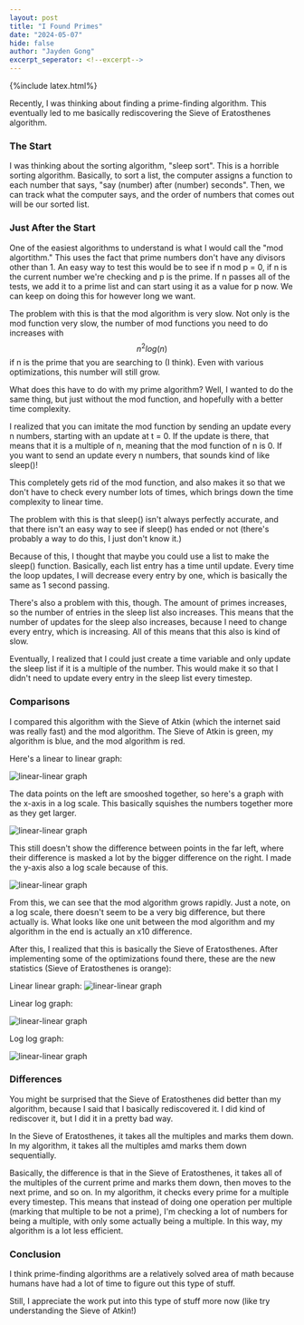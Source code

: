 ```yaml
---
layout: post
title: "I Found Primes"
date: "2024-05-07"
hide: false
author: "Jayden Gong"
excerpt_seperator: <!--excerpt-->
---
```


{%include latex.html%}

Recently, I was thinking about finding a prime-finding algorithm.
This eventually led to me basically rediscovering
the Sieve of Eratosthenes algorithm.

### The Start

I was thinking about the sorting algorithm, "sleep sort".
This is a horrible sorting algorithm.
Basically, to sort a list,
the computer assigns a function to each number that says,
"say (number) after (number) seconds".
Then, we can track what the computer says,
and the order of numbers that comes out will be our sorted list.

### Just After the Start

One of the easiest algorithms to understand is what I would call the "mod algortithm."
This uses the fact that prime numbers don't have any divisors other than 1.
An easy way to test this would be to see if
n mod p = 0,
if n is the current number we're checking and p is the prime.
If n passes all of the tests,
we add it to a prime list
and can start using it as a value for p now.
We can keep on doing this for however long we want.

The problem with this is that the mod algorithm is very slow.
Not only is the mod function very slow,
the number of mod functions you need to do increases with
$$n^2log(n)$$ if n is the prime that you are searching to (I think).
Even with various optimizations,
this number will still grow.

What does this have to do with my prime algorithm?
Well, I wanted to do the same thing,
but just without the mod function,
and hopefully with a better time complexity.

I realized that you can imitate the mod function
by sending an update every n numbers,
starting with an update at t = 0.
If the update is there,
that means that it is a multiple of n,
meaning that the mod function of n is 0.
If you want to send an update every n numbers,
that sounds kind of like sleep()!

This completely gets rid of the mod function,
and also makes it so that we don't have to check
every number lots of times,
which brings down the time complexity to linear time.

The problem with this is that sleep()
isn't always perfectly accurate,
and that there isn't an easy way
to see if sleep() has ended or not
(there's probably a way to do this, I just don't know it.)

Because of this, I thought that maybe you could use a list
to make the sleep() function.
Basically, each list entry has a time until update.
Every time the loop updates,
I will decrease every entry by one,
which is basically the same as 1 second passing.

There's also a problem with this, though.
The amount of primes increases,
so the number of entries in the sleep list also increases.
This means that the number of updates for the sleep also increases,
because I need to change every entry, which is increasing.
All of this means that this also is kind of slow.

Eventually, I realized that I could
just create a time variable and only update the sleep list
if it is a multiple of the number.
This would make it so that I didn't need to update
every entry in the sleep list
every timestep.

### Comparisons

I compared this algorithm with the Sieve of Atkin
(which the internet said was really fast) and the mod algorithm.
The Sieve of Atkin is green,
my algorithm is blue,
and the mod algorithm is red.

Here's a linear to linear graph:

![linear-linear graph](/assets/images/linear_linear_prime_graph.png)

The data points on the left are smooshed together,
so here's a graph with the x-axis in a log scale.
This basically squishes the numbers together more as they get larger.

![linear-linear graph](/assets/images/log_linear_prime_graph.png)

This still doesn't show the difference between points in the far left,
where their difference is masked a lot by the bigger difference on the right.
I made the y-axis also a log scale because of this.

![linear-linear graph](/assets/images/log_log_prime_graph.png)

From this, we can see that the mod algorithm grows rapidly.
Just a note, on a log scale,
there doesn't seem to be a very big difference,
but there actually is.
What looks like one unit
between the mod algorithm and my algorithm
in the end is actually an x10 difference.

After this, I realized that this is basically
the Sieve of Eratosthenes.
After implementing some of the optimizations found there,
these are the new statistics (Sieve of Eratosthenes is orange):

Linear linear graph:
![linear-linear graph](/assets/images/linear_linear_prime_graph_2.png)

Linear log graph:

![linear-linear graph](/assets/images/log_linear_prime_graph_2.png)

Log log graph:

![linear-linear graph](/assets/images/log_log_prime_graph_2.png)

### Differences

You might be surprised that the Sieve of Eratosthenes
did better than my algorithm,
because I said that I basically rediscovered it.
I did kind of rediscover it,
but I did it in a pretty bad way.

In the Sieve of Eratosthenes,
it takes all the multiples and marks them down.
In my algorithm,
it takes all the multiples amd marks them down sequentially.

Basically, the difference is that
in the Sieve of Eratosthenes,
it takes all of the multiples
of the current prime and marks them down,
then moves to the next prime, and so on.
In my algorithm, it checks every prime
for a multiple every timestep.
This means that instead of doing one operation per multiple
(marking that multiple to be not a prime),
I'm checking a lot of numbers for being a multiple,
with only some actually being a multiple.
In this way, my algorithm is a lot less efficient.

### Conclusion

I think prime-finding algorithms are a relatively solved area of math
because humans have had a lot of time to figure out this type of stuff.

Still, I appreciate the work put into this type of stuff more now
(like try understanding the Sieve of Atkin!)